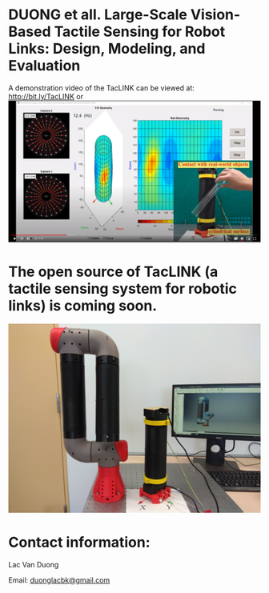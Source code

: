 # DUONG et all. Large-Scale Vision-Based Tactile Sensing for Robot Links: Design, Modeling, and Evaluation
A demonstration video of the TacLINK can be viewed at: http://bit.ly/TacLINK or
[![Check video !](https://github.com/lacduong/TacLINK/blob/master/TacLINK.PNG)](https://drive.google.com/file/d/1HDXrRUIAFVCA3KlHiQHdqddcAteuDw3R/view?usp=sharing)

# The open source of TacLINK (a tactile sensing system for robotic links) is coming soon.
<img src="https://github.com/lacduong/TacLINK/blob/master/TacLINK.jpg" width="1200"> 

# Contact information:

Lac Van Duong

Email: duonglacbk@gmail.com
